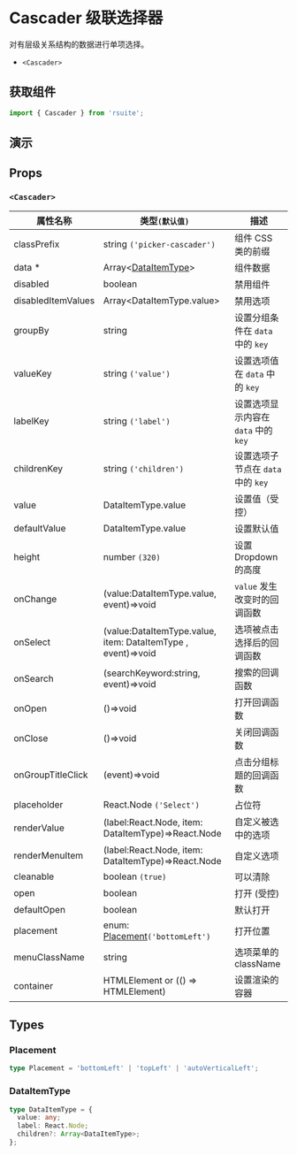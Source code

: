 # Cascader 级联选择器

对有层级关系结构的数据进行单项选择。

* `<Cascader>`

## 获取组件

```js
import { Cascader } from 'rsuite';
```

## 演示

<!--{demo}-->

## Props

### `<Cascader>`

| 属性名称           | 类型`(默认值)`                                               | 描述                                 |
| ------------------ | ------------------------------------------------------------ | ------------------------------------ |
| classPrefix        | string `('picker-cascader')`                                 | 组件 CSS 类的前缀                    |
| data \*            | Array&lt;[DataItemType](#DataItemType)&gt;                   | 组件数据                             |
| disabled           | boolean                                                      | 禁用组件                             |
| disabledItemValues | Array&lt;DataItemType.value&gt;                              | 禁用选项                             |
| groupBy            | string                                                       | 设置分组条件在 `data` 中的 `key`     |
| valueKey           | string `('value')`                                           | 设置选项值在 `data` 中的 `key`       |
| labelKey           | string `('label')`                                           | 设置选项显示内容在 `data` 中的 `key` |
| childrenKey        | string `('children')`                                        | 设置选项子节点在 `data` 中的 `key`   |
| value              | DataItemType.value                                           | 设置值（受控）                       |
| defaultValue       | DataItemType.value                                           | 设置默认值                           |
| height             | number `(320)`                                               | 设置 Dropdown 的高度                 |
| onChange           | (value:DataItemType.value, event)=>void                      | `value` 发生改变时的回调函数         |
| onSelect           | (value:DataItemType.value, item: DataItemType , event)=>void | 选项被点击选择后的回调函数           |
| onSearch           | (searchKeyword:string, event)=>void                          | 搜索的回调函数                       |
| onOpen             | ()=>void                                                     | 打开回调函数                         |
| onClose            | ()=>void                                                     | 关闭回调函数                         |
| onGroupTitleClick  | (event)=>void                                                | 点击分组标题的回调函数               |
| placeholder        | React.Node `('Select')`                                      | 占位符                               |
| renderValue        | (label:React.Node, item: DataItemType)=>React.Node           | 自定义被选中的选项                   |
| renderMenuItem     | (label:React.Node, item: DataItemType)=>React.Node           | 自定义选项                           |
| cleanable          | boolean `(true)`                                             | 可以清除                             |
| open               | boolean                                                      | 打开 (受控)                          |
| defaultOpen        | boolean                                                      | 默认打开                             |
| placement          | enum: [Placement](#Placement)`('bottomLeft')`                | 打开位置                             |
| menuClassName      | string                                                       | 选项菜单的 className                 |
| container          | HTMLElement or (() => HTMLElement)                           | 设置渲染的容器                       |


## Types

### Placement

```ts
type Placement = 'bottomLeft' | 'topLeft' | 'autoVerticalLeft';
```

### DataItemType

```ts
type DataItemType = {
  value: any;
  label: React.Node;
  children?: Array<DataItemType>;
};
```
